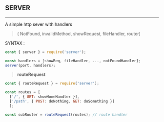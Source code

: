 ## SERVER
----
  A simple http sever with handlers <br>
  > ( NotFound, invalidMethod, showRequest, fileHandler, router)

  SYNTAX : 
  ``` js
  const { server } = require('server');

  const handlers = [showReq, fileHandler, ..., notFoundHandler];
  server(port, handlers);
  ```

  > **routeRequest**
  ``` js
  const { routeRequest } = require('server');

  const routes = [
    ['/', { GET: showHomeHandler }], 
    ['/path', { POST: doNothing, GET: doSomething }]
    ];

  const subRouter = routeRequest(routes); // route handler
  ```
